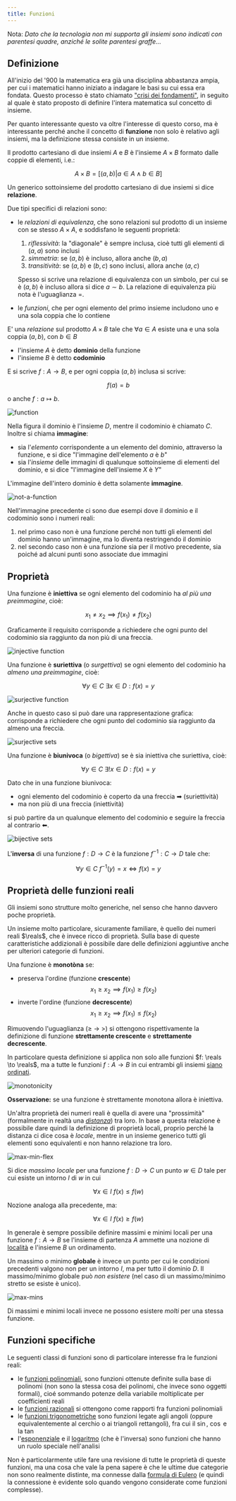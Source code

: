 ```yaml
---
title: Funzioni
---
```


<script>
	import Definition from "$lib/envs/Definition.svelte";
	import Img from "$lib/objs/Img.svelte";
</script>

Nota: _Dato che la tecnologia non mi supporta gli insiemi sono indicati con parentesi
quadre, anziché le solite parentesi graffe..._
<br>

## Definizione

All'inizio del '900 la matematica era già una disciplina abbastanza ampia, per
cui i matematici hanno iniziato a indagare le basi su cui essa era fondata.
Questo processo è stato chiamato ["crisi dei
fondamenti"](https://it.wikipedia.org/wiki/Crisi_dei_fondamenti_della_matematica),
in seguito al quale è stato proposto di definire l'intera matematica sul
concetto di insieme.

Per quanto interessante questo va oltre l'interesse di questo corso, ma
è interessante perché anche il concetto di **funzione** non solo è relativo agli
insiemi, ma la definizione stessa consiste in un insieme.

<Definition title="Prodotto Cartesiano">

Il prodotto cartesiano di due insiemi $A$ e $B$ è l'insieme $A \times B$ formato
dalle coppie di elementi, i.e.:

$$
A \times B = \left[ (a, b) | a \in A \land b \in B \right]
$$

</Definition>

Un generico sottoinsieme del prodotto cartesiano di due insiemi si dice
**relazione**.

Due tipi specifici di relazioni sono:

- le _relazioni di equivalenza_, che sono relazioni sul prodotto di un insieme
  con se stesso $A \times A$, e soddisfano le seguenti proprietà:

  1.  _riflessività_: la "diagonale" è sempre inclusa, cioè tutti gli elementi di
      $(a,a)$ sono inclusi
  2.  _simmetria_: se $(a,b)$ è incluso, allora anche $(b,a)$
  3.  _transitività_: se $(a,b)$ e $(b,c)$ sono inclusi, allora anche $(a,c)$

  Spesso si scrive una relazione di equivalenza con un simbolo, per cui se
  è $(a,b)$ è incluso allora si dice $a \sim b$. La relazione di equivalenza più
  nota è l'uguaglianza $=$.

- le _funzioni_, che per ogni elemento del primo insieme includono uno e una
  sola coppia che lo contiene

<Definition title="Funzione">

E' una _relazione_ sul prodotto $A \times B$ tale che $\forall a \in A$ esiste
una e una sola coppia $(a,b)$, con $b \in B$

- l'insieme $A$ è detto **dominio** della funzione
- l'insieme $B$ è detto **codominio**

E si scrive $f: A \to B$, e per ogni coppia $(a,b)$ inclusa si scrive:

$$
f(a) = b
$$

o anche $f: a \mapsto b$.

</Definition>

<Img alt="function" src="/2021-prepmath/function.png"/>

Nella figura il dominio è l'insieme $D$, mentre il codominio è chiamato $C$.
Inoltre si chiama **immagine**:

- sia l'_elemento_ corrispondente a un elemento del dominio, attraverso la
  funzione, e si dice "l'immagine dell'elemento $a$ è $b$"
- sia l'_insieme_ delle immagini di qualunque sottoinsieme di elementi del
  dominio, e si dice "l'immagine dell'insieme $X$ è $Y$"

L'immagine dell'intero dominio è detta solamente **immagine**.

<Img alt="not-a-function" src="/2021-prepmath/not-a-function.png"/>

Nell'immagine precedente ci sono due esempi dove il dominio e il codominio sono
i numeri reali:

1. nel primo caso non è una funzione perché non tutti gli elementi del dominio
   hanno un'immagine, ma lo diventa restringendo il dominio
2. nel secondo caso non è una funzione sia per il motivo precedente, sia poiché
   ad alcuni punti sono associate due immagini

## Proprietà

<Definition title="Iniettiva">

Una funzione è **iniettiva** se ogni elemento del codominio ha _al più una
preimmagine_, cioè:

$$
x_1 \neq x_2 \implies f(x_1) \neq f(x_2)
$$

</Definition>

Graficamente il requisito corrisponde a richiedere che ogni punto del codominio
sia raggiunto da non più di una freccia.

<Img alt="injective function" src="/2021-prepmath/injective.png"/>

<Definition title="Suriettiva">

Una funzione è **suriettiva** (o _surgettiva_) se ogni elemento del codominio ha
_almeno una preimmagine_, cioè:

$$
\forall y \in C ~ \exists x \in D : f(x) = y
$$

</Definition>

<Img alt="surjective function" src="/2021-prepmath/surjective.png"/>

Anche in questo caso si può dare una rappresentazione grafica: corrisponde
a richiedere che ogni punto del codominio sia raggiunto da almeno una freccia.

<Img alt="surjective sets" src="/2021-prepmath/surjective-set.png"/>

<Definition title="Biunivoca">

Una funzione è **biunivoca** (o _bigettiva_) se è sia iniettiva che suriettiva,
cioè:

$$
\forall y \in C ~ \exists ! x \in D : f(x) = y
$$

</Definition>

Dato che in una funzione biunivoca:

- ogni elemento del codominio è coperto da una freccia ➡ (suriettività)
- ma non più di una freccia (iniettività)

si può partire da un qualunque elemento del codominio e seguire la freccia al
contrario ⬅.

<Img alt="bijective sets" src="/2021-prepmath/bijective.png"/>

<Definition title="Funzione Inversa">

L'**inversa** di una funzione $f: D \to C$ è la funzione $f^{-1}: C \to D$ tale
che:

$$
\forall y \in C ~ f^{-1}(y) = x \iff f(x) = y
$$

</Definition>

## Proprietà delle funzioni reali

Gli insiemi sono strutture molto generiche, nel senso che hanno davvero poche
proprietà.

Un insieme molto particolare, sicuramente familiare, è quello dei numeri reali
$\reals$, che è invece ricco di proprietà.
Sulla base di queste caratteristiche addizionali è possibile dare delle
definizioni aggiuntive anche per ulteriori categorie di funzioni.

<Definition title="Monotònia">

Una funzione è **monotòna** se:

- preserva l'ordine (funzione **crescente**)
  $$
  x_1 \geq x_2 \implies f(x_1) \geq f(x_2)
  $$
- inverte l'ordine (funzione **decrescente**)
  $$
  x_1 \geq x_2 \implies f(x_1) \leq f(x_2)
  $$

Rimuovendo l'uguaglianza ($\geq ~\to~ >$) si ottengono
rispettivamente la definizione di funzione **strettamente crescente**
e **strettamente decrescente**.

</Definition>

In particolare questa definizione si applica non solo alle funzioni $f: \reals
\to \reals$, ma a tutte le funzioni $f: A \to B$ in cui entrambi gli insiemi
[siano ordinati](https://it.wikipedia.org/wiki/Relazione_d%27ordine).

<Img alt="monotonicity" src="/2021-prepmath/monotonic.png"/>

**Osservazione:** se una funzione è strettamente monotona allora è iniettiva.

Un'altra proprietà dei numeri reali è quella di avere una "prossimità"
(formalmente in realtà una
[_distanza_](https://it.wikipedia.org/wiki/Spazio_metrico)) tra loro.
In base a questa relazione è possibile dare quindi la definizione di proprietà
locali, proprio perché la distanza ci dice cosa è _locale_, mentre in un insieme
generico tutti gli elementi sono equivalenti e non hanno relazione tra loro.

<Img alt="max-min-flex" src="/2021-prepmath/maxmin.png"/>

<Definition title="Massimo locale">

Si dice _massimo locale_ per una funzione $f: D \to C$ un punto $w \in D$ tale
per cui esiste un intorno $I$ di $w$ in cui

$$
\forall x \in I ~ f(x) \leq f(w)
$$

</Definition>

<Definition title="Minimo locale">

Nozione analoga alla precedente, ma:

$$
\forall x \in I ~ f(x) \geq f(w)
$$

</Definition>

In generale è sempre possibile definire massimi e minimi locali per una funzione
$f: A \to B$ se l'insieme di partenza $A$ ammette una nozione di
[località](https://it.wikipedia.org/wiki/Spazio_topologico) e l'insieme $B$ un
ordinamento.

Un massimo o minimo **globale** è invece un punto per cui le condizioni
precedenti valgono non per un intorno $I$, ma per tutto il dominio $D$.
Il massimo/minimo globale può _non esistere_ (nel caso di un massimo/minimo
stretto se esiste è unico).

<Img alt="max-mins" src="/2021-prepmath/maxmins.png"/>

Di massimi e minimi locali invece ne possono esistere _molti_ per una stessa
funzione.

## Funzioni specifiche

Le seguenti classi di funzioni sono di particolare interesse fra le funzioni
reali:

- le [funzioni
  polinomiali](https://en.wikipedia.org/wiki/Polynomial#Polynomial_functions),
  sono funzioni ottenute definite sulla base di polinomi (non sono la stessa
  cosa dei polinomi, che invece sono oggetti formali), cioé sommando potenze
  della variabile moltiplicate per coefficienti reali
- le [funzioni razionali](https://en.wikipedia.org/wiki/Rational_function) si
  ottengono come rapporti fra funzioni polinomiali
- le [funzioni
  trigonometriche](https://en.wikipedia.org/wiki/Trigonometric_functions) sono
  funzioni legate agli angoli (oppure equivalentemente al cerchio o ai triangoli
  rettangoli), fra cui il $\sin$, $\cos$ e la $\tan$
- l'[esponenziale](https://en.wikipedia.org/wiki/Exponential_function) e il
  [logaritmo](https://en.wikipedia.org/wiki/Logarithm) (che è l'inversa) sono
  funzioni che hanno un ruolo speciale nell'analisi

Non è particolarmente utile fare una revisione di tutte le proprietà di queste
funzioni, ma una cosa che vale la pena sapere è che le ultime due categorie non
sono realmente distinte, ma connesse dalla [formula di
Eulero](https://en.wikipedia.org/wiki/Euler%27s_formula) (e quindi la
connessione è evidente solo quando vengono considerate come funzioni complesse).

<!-- vim: set spelllang=it: -->
